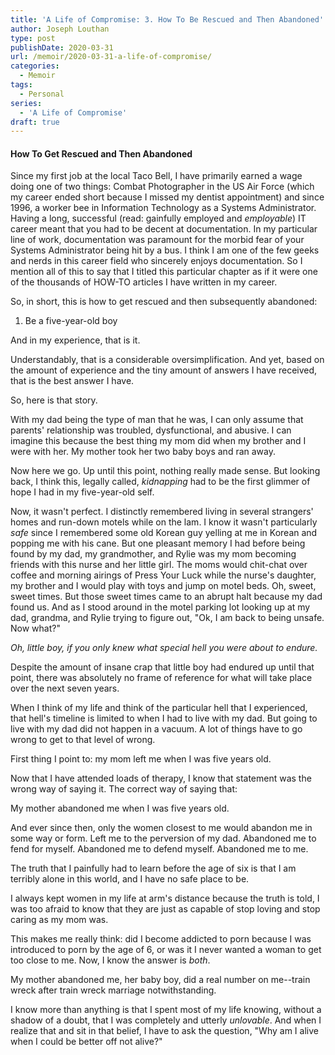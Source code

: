 ```yaml
---
title: 'A Life of Compromise: 3. How To Be Rescued and Then Abandoned'
author: Joseph Louthan
type: post
publishDate: 2020-03-31
url: /memoir/2020-03-31-a-life-of-compromise/
categories:
  - Memoir
tags:
  - Personal
series:
  - 'A Life of Compromise'
draft: true
---
```


#### How To Get Rescued and Then Abandoned

Since my first job at the local Taco Bell, I have primarily earned a wage doing one of two things: Combat Photographer in the US Air Force (which my career ended short because I missed my dentist appointment) and since 1996, a worker bee in Information Technology as a Systems Administrator. Having a long, successful (read: gainfully employed and *employable*) IT career meant that you had to be decent at documentation. In my particular line of work, documentation was paramount for the morbid fear of your Systems Administrator being hit by a bus. I think I am one of the few geeks and nerds in this career field who sincerely enjoys documentation. So I mention all of this to say that I titled this particular chapter as if it were one of the thousands of HOW-TO articles I have written in my career.

So, in short, this is how to get rescued and then subsequently abandoned:

1. Be a five-year-old boy

And in my experience, that is it.

Understandably, that is a considerable oversimplification. And yet, based on the amount of experience and the tiny amount of answers I have received, that is the best answer I have.

So, here is that story.

With my dad being the type of man that he was, I can only assume that parents' relationship was troubled, dysfunctional, and abusive. I can imagine this because the best thing my mom did when my brother and I were with her. My mother took her two baby boys and ran away.

Now here we go. Up until this point, nothing really made sense. But looking back, I think this, legally called, *kidnapping* had to be the first glimmer of hope I had in my five-year-old self. 

Now, it wasn't perfect. I distinctly remembered living in several strangers' homes and run-down motels while on the lam. I know it wasn't particularly *safe* since I remembered some old Korean guy yelling at me in Korean and popping me with his cane. But one pleasant memory I had before being found by my dad, my grandmother, and Rylie was my mom becoming friends with this nurse and her little girl. The moms would chit-chat over coffee and morning airings of Press Your Luck while the nurse's daughter, my brother and I would play with toys and jump on motel beds. Oh, sweet, sweet times. But those sweet times came to an abrupt halt because my dad found us. And as I stood around in the motel parking lot looking up at my dad, grandma, and Rylie trying to figure out, "Ok, I am back to being unsafe. Now what?"

*Oh, little boy, if you only knew what special hell you were about to endure.*

Despite the amount of insane crap that little boy had endured up until that point, there was absolutely no frame of reference for what will take place over the next seven years.

When I think of my life and think of the particular hell that I experienced,  that hell's timeline is limited to when I had to live with my dad. But going to live with my dad did not happen in a vacuum. A lot of things have to go wrong to get to that level of wrong.

First thing I point to: my mom left me when I was five years old.

Now that I have attended loads of therapy, I know that statement was the wrong way of saying it. The correct way of saying that:

My mother abandoned me when I was five years old.

And ever since then, only the women closest to me would abandon me in some way or form. Left me to the perversion of my dad. Abandoned me to fend for myself. Abandoned me to defend myself. Abandoned me to me.

The truth that I painfully had to learn before the age of six is that I am terribly alone in this world, and I have no safe place to be.

I always kept women in my life at arm's distance because the truth is told, I was too afraid to know that they are just as capable of stop loving and stop caring as my mom was.

This makes me really think: did I become addicted to porn because I was introduced to porn by the age of 6, or was it I never wanted a woman to get too close to me. Now, I know the answer is *both*.

My mother abandoned me, her baby boy, did a real number on me--train wreck after train wreck marriage notwithstanding.

I know more than anything is that I spent most of my life knowing, without a shadow of a doubt, that I was completely and utterly *unlovable*. And when I realize that and sit in that belief, I have to ask the question, "Why am I alive when I could be better off not alive?"